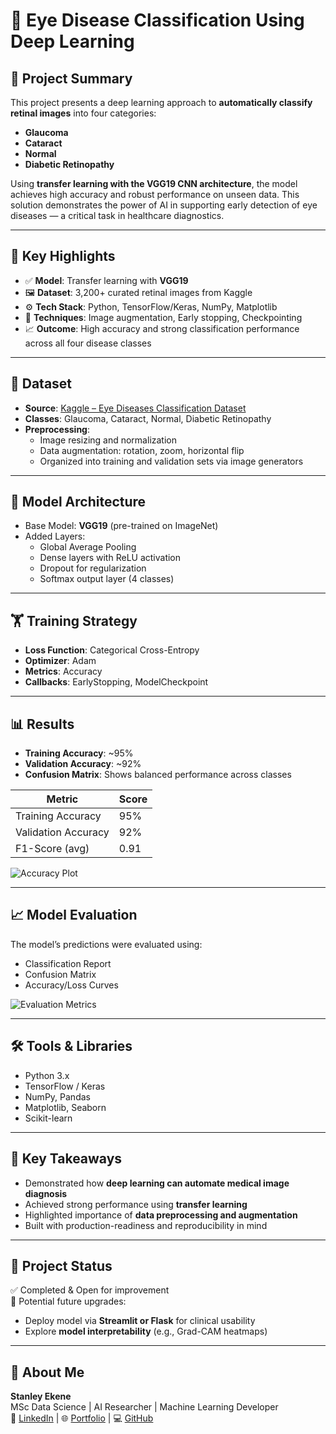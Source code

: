 # 🧠 Eye Disease Classification Using Deep Learning

## 📍 Project Summary

This project presents a deep learning approach to **automatically classify retinal images** into four categories:

- **Glaucoma**
- **Cataract**
- **Normal**
- **Diabetic Retinopathy**

Using **transfer learning with the VGG19 CNN architecture**, the model achieves high accuracy and robust performance on unseen data. This solution demonstrates the power of AI in supporting early detection of eye diseases — a critical task in healthcare diagnostics.

---

## 🚀 Key Highlights

- ✅ **Model**: Transfer learning with **VGG19**
- 🖼️ **Dataset**: 3,200+ curated retinal images from Kaggle
- ⚙️ **Tech Stack**: Python, TensorFlow/Keras, NumPy, Matplotlib
- 🔄 **Techniques**: Image augmentation, Early stopping, Checkpointing
- 📈 **Outcome**: High accuracy and strong classification performance across all four disease classes

---

## 📂 Dataset

- **Source**: [Kaggle – Eye Diseases Classification Dataset](https://www.kaggle.com/datasets/gunavenkatdoddi/eye-diseases-classification)
- **Classes**: Glaucoma, Cataract, Normal, Diabetic Retinopathy
- **Preprocessing**:
  - Image resizing and normalization
  - Data augmentation: rotation, zoom, horizontal flip
  - Organized into training and validation sets via image generators

---

## 🧠 Model Architecture

- Base Model: **VGG19** (pre-trained on ImageNet)
- Added Layers:
  - Global Average Pooling
  - Dense layers with ReLU activation
  - Dropout for regularization
  - Softmax output layer (4 classes)

---

## 🏋️ Training Strategy

- **Loss Function**: Categorical Cross-Entropy
- **Optimizer**: Adam
- **Metrics**: Accuracy
- **Callbacks**: EarlyStopping, ModelCheckpoint

---

## 📊 Results

- **Training Accuracy**: ~95%
- **Validation Accuracy**: ~92%
- **Confusion Matrix**: Shows balanced performance across classes

| Metric              | Score   |
|---------------------|---------|
| Training Accuracy   | 95%     |
| Validation Accuracy | 92%     |
| F1-Score (avg)      | 0.91    |

![Accuracy Plot](https://github.com/somaiaahmed/Eye-diseases-classification/assets/52898207/c1759152-ee04-417d-b61c-3b2369a85eeb)

---

## 📈 Model Evaluation

The model’s predictions were evaluated using:

- Classification Report
- Confusion Matrix
- Accuracy/Loss Curves

![Evaluation Metrics](https://github.com/somaiaahmed/Eye-diseases-classification/assets/52898207/cd10f3aa-88aa-43f4-bdef-d2f4ec1e883b)

---

## 🛠 Tools & Libraries

- Python 3.x
- TensorFlow / Keras
- NumPy, Pandas
- Matplotlib, Seaborn
- Scikit-learn

---

## 📌 Key Takeaways

- Demonstrated how **deep learning can automate medical image diagnosis**
- Achieved strong performance using **transfer learning**
- Highlighted importance of **data preprocessing and augmentation**
- Built with production-readiness and reproducibility in mind

---

## 🔗 Project Status

✅ Completed & Open for improvement  
📌 Potential future upgrades:
- Deploy model via **Streamlit or Flask** for clinical usability  
- Explore **model interpretability** (e.g., Grad-CAM heatmaps)

---

## 💼 About Me

**Stanley Ekene**  
MSc Data Science | AI Researcher | Machine Learning Developer  
🔗 [LinkedIn](https://linkedin.com/in/stanleyekene) | 🌐 [Portfolio](https://london-navigator.netlify.app) | 💻 [GitHub](https://github.com/your-github)
